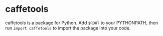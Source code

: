 # caffetools

caffetools is a package for Python. Add `$ROOT` to your PYTHONPATH, then run `import caffetools` to import the package into your code.
